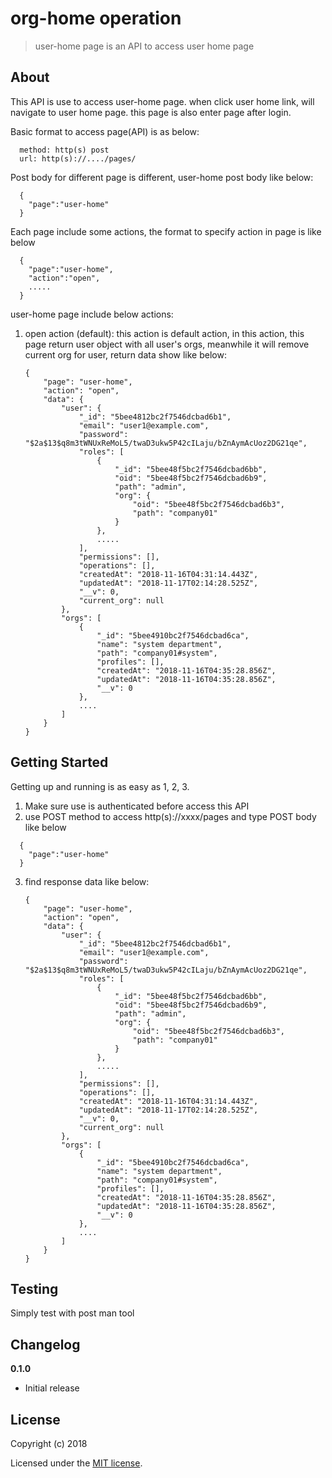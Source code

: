 # org-home operation

> user-home page is an API to access user home page

## About

This API is use to access user-home page. when click user home link, will navigate to user home page. this page is also enter page after login.

Basic format to access page(API) is as below:

  ```
    method: http(s) post
    url: http(s)://..../pages/
  ```

Post body for different page is different, user-home post body like below:

  ```
    {
      "page":"user-home"
    }
  ```

Each page include some actions, the format to specify action in page is like below

  ```
    {
      "page":"user-home",
      "action":"open",
      .....
    }
  ```

user-home page include below actions:
1. open action (default): this action is default action, in this action, this page return user object with all user's orgs, meanwhile it will remove current org for user, return data show like below:

    ```
    {
        "page": "user-home",
        "action": "open",
        "data": {
            "user": {
                "_id": "5bee4812bc2f7546dcbad6b1",
                "email": "user1@example.com",
                "password": "$2a$13$q8m3tWNUxReMoL5/twaD3ukw5P42cILaju/bZnAymAcUoz2DG21qe",
                "roles": [
                    {
                        "_id": "5bee48f5bc2f7546dcbad6bb",
                        "oid": "5bee48f5bc2f7546dcbad6b9",
                        "path": "admin",
                        "org": {
                            "oid": "5bee48f5bc2f7546dcbad6b3",
                            "path": "company01"
                        }
                    },
                    .....
                ],
                "permissions": [],
                "operations": [],
                "createdAt": "2018-11-16T04:31:14.443Z",
                "updatedAt": "2018-11-17T02:14:28.525Z",
                "__v": 0,
                "current_org": null
            },
            "orgs": [
                {
                    "_id": "5bee4910bc2f7546dcbad6ca",
                    "name": "system department",
                    "path": "company01#system",
                    "profiles": [],
                    "createdAt": "2018-11-16T04:35:28.856Z",
                    "updatedAt": "2018-11-16T04:35:28.856Z",
                    "__v": 0
                },
                ....
            ]
        }
    }
    ```

## Getting Started

Getting up and running is as easy as 1, 2, 3.

1. Make sure use is authenticated before access this API
2. use POST method to access http(s)://xxxx/pages and type POST body like below
  
  ```
    {
      "page":"user-home"
    }
  ```
3. find response data like below:

    ```
    {
        "page": "user-home",
        "action": "open",
        "data": {
            "user": {
                "_id": "5bee4812bc2f7546dcbad6b1",
                "email": "user1@example.com",
                "password": "$2a$13$q8m3tWNUxReMoL5/twaD3ukw5P42cILaju/bZnAymAcUoz2DG21qe",
                "roles": [
                    {
                        "_id": "5bee48f5bc2f7546dcbad6bb",
                        "oid": "5bee48f5bc2f7546dcbad6b9",
                        "path": "admin",
                        "org": {
                            "oid": "5bee48f5bc2f7546dcbad6b3",
                            "path": "company01"
                        }
                    },
                    .....
                ],
                "permissions": [],
                "operations": [],
                "createdAt": "2018-11-16T04:31:14.443Z",
                "updatedAt": "2018-11-17T02:14:28.525Z",
                "__v": 0,
                "current_org": null
            },
            "orgs": [
                {
                    "_id": "5bee4910bc2f7546dcbad6ca",
                    "name": "system department",
                    "path": "company01#system",
                    "profiles": [],
                    "createdAt": "2018-11-16T04:35:28.856Z",
                    "updatedAt": "2018-11-16T04:35:28.856Z",
                    "__v": 0
                },
                ....
            ]
        }
    }
    ```

## Testing

Simply test with post man tool

## Changelog

__0.1.0__

- Initial release

## License

Copyright (c) 2018

Licensed under the [MIT license](LICENSE).
